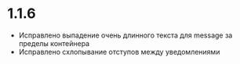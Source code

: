 # 1.1.6

- Исправлено выпадение очень длинного текста для message за пределы контейнера
- Исправлено схлопывание отступов между уведомлениями
